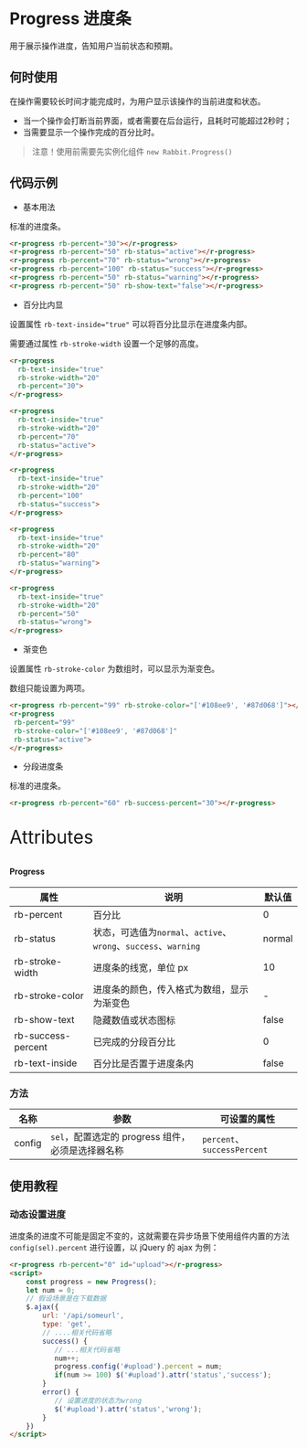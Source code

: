 # Progress 进度条

用于展示操作进度，告知用户当前状态和预期。

## 何时使用

在操作需要较长时间才能完成时，为用户显示该操作的当前进度和状态。

- 当一个操作会打断当前界面，或者需要在后台运行，且耗时可能超过2秒时；
- 当需要显示一个操作完成的百分比时。

> 注意！使用前需要先实例化组件  `new Rabbit.Progress()`

## 代码示例

- 基本用法

标准的进度条。

```html
<r-progress rb-percent="30"></r-progress>
<r-progress rb-percent="50" rb-status="active"></r-progress>
<r-progress rb-percent="70" rb-status="wrong"></r-progress>
<r-progress rb-percent="100" rb-status="success"></r-progress>
<r-progress rb-percent="50" rb-status="warning"></r-progress>
<r-progress rb-percent="50" rb-show-text="false"></r-progress>
```

- 百分比内显

设置属性 `rb-text-inside="true"` 可以将百分比显示在进度条内部。

需要通过属性 `rb-stroke-width` 设置一个足够的高度。

```html
<r-progress
  rb-text-inside="true" 
  rb-stroke-width="20" 
  rb-percent="30">
</r-progress>

<r-progress
  rb-text-inside="true" 
  rb-stroke-width="20" 
  rb-percent="70" 
  rb-status="active">
</r-progress>

<r-progress
  rb-text-inside="true" 
  rb-stroke-width="20" 
  rb-percent="100" 
  rb-status="success">
</r-progress>

<r-progress
  rb-text-inside="true" 
  rb-stroke-width="20" 
  rb-percent="80" 
  rb-status="warning">
</r-progress>

<r-progress
  rb-text-inside="true" 
  rb-stroke-width="20" 
  rb-percent="50" 
  rb-status="wrong">
</r-progress>
```

- 渐变色

设置属性 `rb-stroke-color` 为数组时，可以显示为渐变色。

数组只能设置为两项。

```html
<r-progress rb-percent="99" rb-stroke-color="['#108ee9', '#87d068']"></r-progress>
<r-progress
 rb-percent="99" 
 rb-stroke-color="['#108ee9', '#87d068']" 
 rb-status="active">
</r-progress>
```

- 分段进度条

标准的进度条。

```html
<r-progress rb-percent="60" rb-success-percent="30"></r-progress>
```

<p style="font-size: 32px">Attributes</p>

#### Progress

| 属性               | 说明                                                         | 默认值 |
| ------------------ | ------------------------------------------------------------ | ------ |
| rb-percent         | 百分比                                                       | 0      |
| rb-status          | 状态，可选值为`normal`、`active`、`wrong`、`success`、`warning` | normal |
| rb-stroke-width    | 进度条的线宽，单位 px                                        | 10     |
| rb-stroke-color    | 进度条的颜色，传入格式为数组，显示为渐变色                   | -      |
| rb-show-text       | 隐藏数值或状态图标                                           | false  |
| rb-success-percent | 已完成的分段百分比                                           | 0      |
| rb-text-inside     | 百分比是否置于进度条内                                       | false  |

### 方法

| 名称   | 参数                 | 可设置的属性                |
| ------ | -------------------- |  --------------------------- |
| config | `sel`，配置选定的 progress 组件，必须是选择器名称 | `percent`、`successPercent` |

## 使用教程

### 动态设置进度

进度条的进度不可能是固定不变的，这就需要在异步场景下使用组件内置的方法 `config(sel).percent`  进行设置，以  jQuery 的 ajax 为例：

```html
<r-progress rb-percent="0" id="upload"></r-progress>
<script>
    const progress = new Progress();
    let num = 0;
	// 假设场景是在下载数据    
	$.ajax({
        url: '/api/someurl',
        type: 'get',
        // ....相关代码省略
        success() {
           // ...相关代码省略
           num++;
           progress.config('#upload').percent = num;
           if(num >= 100) $('#upload').attr('status','success');
        }
        error() {
       	   // 设置进度的状态为wrong
           $('#upload').attr('status','wrong');
        }        
    })
</script>
```

